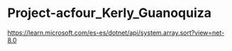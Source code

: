 # Project-acfour_Kerly_Guanoquiza

https://learn.microsoft.com/es-es/dotnet/api/system.array.sort?view=net-8.0


